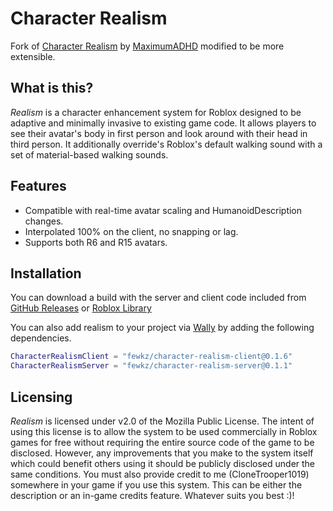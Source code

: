 # Character Realism

Fork of [Character Realism](https://github.com/MaximumADHD/Character-Realism) by [MaximumADHD](https://github.com/MaximumADHD)
modified to be more extensible.

## What is this?

*Realism* is a character enhancement system for Roblox designed to be adaptive and minimally invasive to existing game code. It allows players to see their avatar's body in first person and look around with their head in third person. It additionally override's Roblox's default walking sound with a set of material-based walking sounds. 

## Features

- Compatible with real-time avatar scaling and HumanoidDescription changes.
- Interpolated 100% on the client, no snapping or lag.
- Supports both R6 and R15 avatars.

## Installation

You can download a build with the server and client code included from [GitHub Releases](https://github.com/fewkz/character-realism/releases) or [Roblox Library](https://www.roblox.com/library/11082524851/Character-Realism)

You can also add realism to your project via [Wally](https://wally.run/) by adding the following dependencies.
```lua
CharacterRealismClient = "fewkz/character-realism-client@0.1.6"
CharacterRealismServer = "fewkz/character-realism-server@0.1.1"
```

## Licensing

*Realism* is licensed under v2.0 of the Mozilla Public License. The intent of using this license is to allow the system to be used commercially in Roblox games for free without requiring the entire source code of the game to be disclosed. However, any improvements that you make to the system itself which could benefit others using it should be publicly disclosed under the same conditions. You must also provide credit to me (CloneTrooper1019) somewhere in your game if you use this system. This can be either the description or an in-game credits feature. Whatever suits you best :)!
